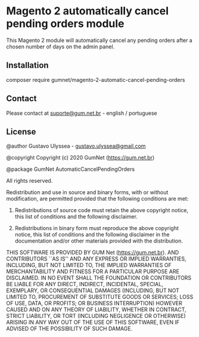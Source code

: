 # Magento 2 automatically cancel pending orders module

This Magento 2 module will automatically cancel any pending orders after a chosen number of days on the admin panel.

## Installation 

composer require gumnet/magento-2-automatic-cancel-pending-orders

## Contact
Please contact at suporte@gum.net.br - english / portuguese

## License

@author Gustavo Ulyssea - gustavo.ulyssea@gmail.com

@copyright Copyright (c) 2020 GumNet (https://gum.net.br)

@package GumNet AutomaticCancelPendingOrders

All rights reserved.

Redistribution and use in source and binary forms, with or without
modification, are permitted provided that the following conditions
are met:

1. Redistributions of source code must retain the above copyright
   notice, this list of conditions and the following disclaimer.

2. Redistributions in binary form must reproduce the above copyright
   notice, this list of conditions and the following disclaimer in the
   documentation and/or other materials provided with the distribution.

THIS SOFTWARE IS PROVIDED BY GUM Net (https://gum.net.br). AND CONTRIBUTORS
``AS IS'' AND ANY EXPRESS OR IMPLIED WARRANTIES, INCLUDING, BUT NOT LIMITED
TO, THE IMPLIED WARRANTIES OF MERCHANTABILITY AND FITNESS FOR A PARTICULAR
PURPOSE ARE DISCLAIMED.  IN NO EVENT SHALL THE FOUNDATION OR CONTRIBUTORS
BE LIABLE FOR ANY DIRECT, INDIRECT, INCIDENTAL, SPECIAL, EXEMPLARY, OR
CONSEQUENTIAL DAMAGES (INCLUDING, BUT NOT LIMITED TO, PROCUREMENT OF
SUBSTITUTE GOODS OR SERVICES; LOSS OF USE, DATA, OR PROFITS; OR BUSINESS
INTERRUPTION) HOWEVER CAUSED AND ON ANY THEORY OF LIABILITY, WHETHER IN
CONTRACT, STRICT LIABILITY, OR TORT (INCLUDING NEGLIGENCE OR OTHERWISE)
ARISING IN ANY WAY OUT OF THE USE OF THIS SOFTWARE, EVEN IF ADVISED OF THE
POSSIBILITY OF SUCH DAMAGE.
